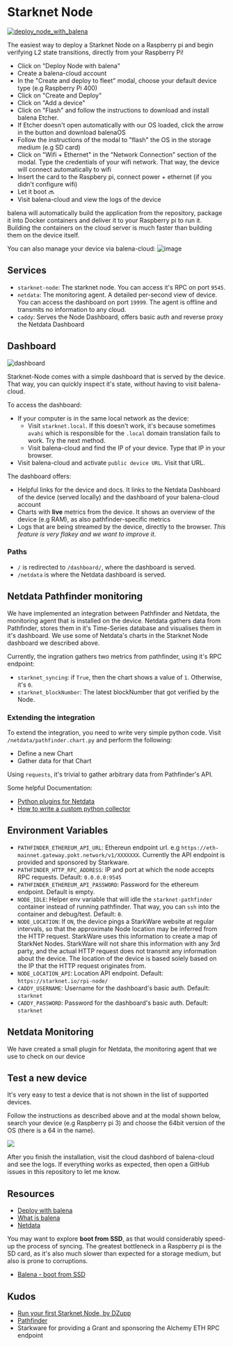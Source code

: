 # Starknet Node

[![deploy_node_with_balena](https://user-images.githubusercontent.com/13405632/158033973-3cde7cc1-9596-4a4e-bcfe-2221b733df22.svg)](https://dashboard.balena-cloud.com/deploy?repoUrl=https://github.com/OdysLam/starknet-node)

The easiest way to deploy a Starknet Node on a Raspberry pi and begin verifying L2 state transitions, directly from your Raspberry Pi!

- Click on "Deploy Node with balena"
- Create a balena-cloud account
- In the "Create and deploy to fleet" modal, choose your default device type (e.g Raspberry Pi 400)
- Click on "Create and Deploy"
- Click on "Add a device"
- Click on "Flash" and follow the instructions to download and install balena Etcher.
- If Etcher doesn't open automatically with our OS loaded, click the arrow in the button and download balenaOS
- Follow the instructions of the modal to "flash" the OS in the storage medium (e.g SD card)
- Click on "Wifi + Ethernet" in the "Network Connection" section of the modal. Type the credentials of your wifi network. That way, the device will connect automatically to wifi
- Insert the card to the Raspbery pi, connect power + ethernet (if you didn't configure wifi)
- Let it boot 🔜
- Visit balena-cloud and view the logs of the device

balena will automatically build the application from the repository, package it into Docker containers and deliver it to your Raspberry pi to run it. Building the containers on the cloud server is much faster than building them on the device itself.

You can also manage your device via balena-cloud:
![image](https://user-images.githubusercontent.com/13405632/158053365-c0d7ac4b-3acf-4cf2-9e36-45b7400027ca.png)

## Services

- `starknet-node`: The starknet node. You can access it's RPC on port `9545`.
- `netdata`: The monitoring agent. A detailed per-second view of device. You can access the dashboard on port `19999`. The agent is offline and transmits no information to any cloud.
- `caddy`: Serves the Node Dashboard, offers basic auth and reverse proxy the Netdata Dashboard

## Dashboard

![dashboard](https://user-images.githubusercontent.com/13405632/165237550-cd2b1540-daed-4679-9cd4-eb812cfdafdb.png)

Starknet-Node comes with a simple dashboard that is served by the device. That way, you can quickly inspect it's state, without having to visit balena-cloud.

To access the dashboard:
- If your computer is in the same local network as the device:
    - Visit `starknet.local`. If this doesn't work, it's because sometimes `avahi` which is responsible for the `.local` domain translation fails to work. Try the next method.
    - Visit balena-cloud and find the IP of your device. Type that IP in your browser.
- Visit balena-cloud and activate `public device URL`. Visit that URL.

The dashboard offers:
- Helpful links for the device and docs. It links to the Netdata Dashboard of the device (served locally) and the dashboard of your balena-cloud account
- Charts with **live** metrics from the device. It shows an overview of the device (e.g RAM), as also pathfinder-specific metrics
- Logs that are being streamed by the device, directly to the browser. *This feature is very flakey and we want to improve it*.

### Paths
- `/` is redirected to `/dashboard/`, where the dashboard is served.
- `/netdata` is where the Netdata dashboard is served.

## Netdata Pathfinder monitoring

We have implemented an integration between Pathfinder and Netdata, the monitoring agent that is installed on the device. Netdata gathers data from Pathfinder, stores them in it's Time-Series database and visualises them in it's dashboard. We use some of Netdata's charts in the Starknet Node dashboard we described above.

Currently, the ingration gathers two metrics from pathfinder, using it's RPC endpoint:
- `starknet_syncing`: if `True`, then the chart shows a value of `1`. Otherwise, it's `0`.
- `starknet_blockNumber`: The latest blockNumber that got verified by the Node.

### Extending the integration

To extend the integration, you need to write very simple python code. Visit `/netdata/pathfinder.chart.py` and perform the following:
- Define a new Chart
- Gather data for that Chart

Using `requests`, it's trivial to gather arbitrary data from Pathfinder's API.

Some helpful Documentation:
- [Python plugins for Netdata](https://learn.netdata.cloud/docs/agent/collectors/python.d.plugin)
- [How to write a custom python collector](https://learn.netdata.cloud/guides/python-collector)

## Environment Variables

- `PATHFINDER_ETHEREUM_API_URL`: Ethereun endpoint url. e.g `https://eth-mainnet.gateway.pokt.network/v1/XXXXXXX`. Currently the API endpoint is provided and sponsored by Starkware.
- `PATHFINDER_HTTP_RPC_ADDRESS`: IP and port at which the node accepts RPC requests. Default: `0.0.0.0:9545`
- `PATHFINDER_ETHEREUM_API_PASSWORD`: Password for the ethereum endpoint. Default is empty.
- `NODE_IDLE`: Helper env variable that will idle the `starknet-pathfinder` container instead of running pathfinder. That way, you can `ssh` into the container and debug/test. Default: `0`.
- `NODE_LOCATION`: If `ON`, the device pings a StarkWare website at regular intervals, so that the approximate Node location may be inferred from the HTTP request. StarkWare uses this information to create a map of StarkNet Nodes. StarkWare will not share this information with any 3rd party, and the actual HTTP request does not transmit any information about the device. The location of the device is based solely based on the IP that the HTTP request originates from.
-  `NODE_LOCATION_API`: Location API endpoint. Default: `https://starknet.io/rpi-node/`
-  `CADDY_USERNAME`: Username for the dashboard's basic auth. Default: `starknet`
-  `CADDY_PASSWORD`: Password for the dashboard's basic auth. Default: `starknet`

## Netdata Monitoring

We have created a small plugin for Netdata, the monitoring agent that we use to check on our device
## Test a new device

It's very easy to test a device that is not shown in the list of supported devices.

Follow the instructions as described above and at the modal shown below, search your device (e.g Raspberry pi 3) and choose the 64bit version of the OS (there is a 64 in the name).

![](https://user-images.githubusercontent.com/13405632/158076094-8044d2b0-85dc-4940-acb5-ea27a8551a47.png)

After you finish the installation, visit the cloud dashbord of balena-cloud and see the logs. If everything works as expected, then open a GitHub issues in this repository to let me know.

## Resources

- [Deploy with balena](https://www.balena.io/docs/learn/deploy/deploy-with-balena-button/)
- [What is balena](https://www.balena.io/what-is-balena/)
- [Netdata](https://github.com/netdata/netdata)

You may want to explore **boot from SSD**, as that would considerably speed-up the process of syncing. The greatest bottleneck in a Raspberry pi is the SD card, as it's also much slower than expected for a storage medium, but also is prone to corruptions.
- [Balena - boot from SSD](https://forums.balena.io/t/how-to-boot-balenaos-on-an-ssd-why-it-matters-and-how-it-works/341836)

## Kudos

- [Run your first Starknet Node, by DZupp](https://mirror.xyz/0x83857601C1cFA057F2576b343c563BDB9A4C9975/8HfjYCkbid2vlayxyPtSD9_wtb9a-wHb1uOENsAOwng)
- [Pathfinder](https://github.com/eqlabs/pathfinder)
- Starkware for providing a Grant and sponsoring the Alchemy ETH RPC endpoint
